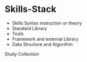 # Skills-Stack

- Skills Syntax instruction or theory
- Standard Library
- Tools
- Framework and external Library
- Data Structure and Algorithm

Study Collection
